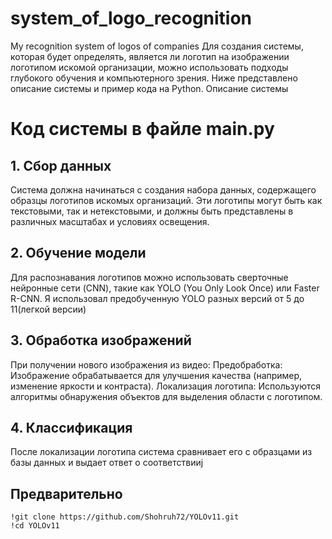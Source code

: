 # system_of_logo_recognition
My recognition system of logos of companies
Для создания системы, которая будет определять, является ли логотип на изображении логотипом искомой организации, можно использовать подходы глубокого обучения и компьютерного зрения. Ниже представлено описание системы и пример кода на Python.
Описание системы
# Код системы в файле main.py
## 1. Сбор данных
Система должна начинаться с создания набора данных, содержащего образцы логотипов искомых организаций. Эти логотипы могут быть как текстовыми, так и нетекстовыми, и должны быть представлены в различных масштабах и условиях освещения.
## 2. Обучение модели
Для распознавания логотипов можно использовать сверточные нейронные сети (CNN), такие как YOLO (You Only Look Once) или Faster R-CNN. Я использовал предобученную YOLO разных версий от 5 до 11(легкой версии)
## 3. Обработка изображений
При получении нового изображения из видео:
Предобработка: Изображение обрабатывается для улучшения качества (например, изменение яркости и контраста).
Локализация логотипа: Используются алгоритмы обнаружения объектов для выделения области с логотипом.
## 4. Классификация
После локализации логотипа система сравнивает его с образцами из базы данных и выдает ответ о соответствииj
## Предварительно
```
!git clone https://github.com/Shohruh72/YOLOv11.git
!cd YOLOv11
```
